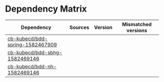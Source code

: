 # Dependency Matrix

Dependency | Sources | Version | Mismatched versions
---------- | ------- | ------- | -------------------
[cb-kubecd/bdd-spring-1582467909](https://github.com/cb-kubecd/bdd-spring-1582467909.git) |  | []() | 
[cb-kubecd/bdd-sbhg-1582469146](https://github.com/cb-kubecd/bdd-sbhg-1582469146.git) |  | []() | 
[cb-kubecd/bdd-nh-1582469146](https://github.com/cb-kubecd/bdd-nh-1582469146.git) |  | []() | 
